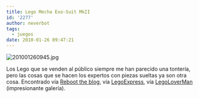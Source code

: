 ```yaml
---
title: Lego Mecha Exo-Suit MkII
id: '2277'
author: neverbot
tags:
  - juegos
date: 2010-01-26 09:47:21
---
```


![201001260945.jpg](./lego-mecha-exo-suit-mkii/201001260945.jpg)

Los Lego que se venden al público siempre me han parecido una tontería, pero las cosas que se hacen los expertos con piezas sueltas ya son otra cosa. Encontrado vía [Reboot the blog](http://blog.swas.es/post/261470027/lego-mecha), vía [LegoExpress](http://legoexpress.tumblr.com/post/261386864/lego-mecha-exo-suit-mkii-via-legoloverman), vía [LegoLoverMan](http://www.flickr.com/photos/38509565@N00) (impresionante galería).